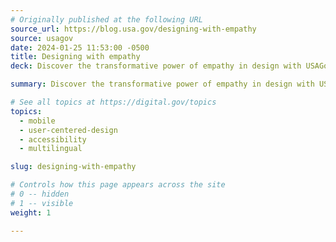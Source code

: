 ```yaml
---
# Originally published at the following URL
source_url: https://blog.usa.gov/designing-with-empathy
source: usagov
date: 2024-01-25 11:53:00 -0500
title: Designing with empathy
deck: Discover the transformative power of empathy in design with USAGov’s benefit finder. From simplifying applications to a mobile-first approach, the revamped tool not only functions efficiently in two different languages and cultural contexts, but demonstrates the consideration for users in challenging situations. Explore how empathy turned a government service into a compassionate lifeline, creating a product that genuinely understands and meets people where they are.

summary: Discover the transformative power of empathy in design with USAGov’s benefit finder. From simplifying applications to a mobile-first approach, the revamped tool not only functions efficiently in two different languages and cultural contexts, but demonstrates the consideration for users in challenging situations. Explore how empathy turned a government service into a compassionate lifeline, creating a product that genuinely understands and meets people where they are.

# See all topics at https://digital.gov/topics
topics:
  - mobile
  - user-centered-design
  - accessibility
  - multilingual

slug: designing-with-empathy

# Controls how this page appears across the site
# 0 -- hidden
# 1 -- visible
weight: 1

---
```

